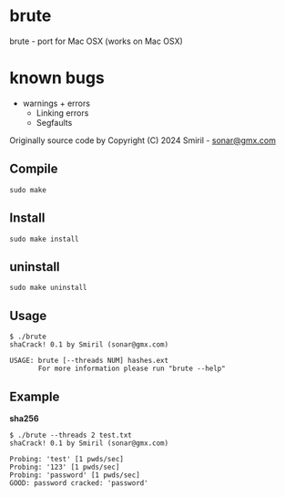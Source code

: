# brute 

brute - port for Mac OSX (works on Mac OSX)

# known bugs
 - warnings + errors
   - Linking errors
   - Segfaults

Originally source code by Copyright (C) 2024 Smiril - sonar@gmx.com


## Compile

```shell
sudo make
```
## Install

```shell
sudo make install
```

## uninstall

```shell
sudo make uninstall
```

## Usage
```shell
$ ./brute
shaCrack! 0.1 by Smiril (sonar@gmx.com)

USAGE: brute [--threads NUM] hashes.ext
       For more information please run "brute --help"
```

## Example

 **sha256**
```shell
$ ./brute --threads 2 test.txt
shaCrack! 0.1 by Smiril (sonar@gmx.com)

Probing: 'test' [1 pwds/sec]
Probing: '123' [1 pwds/sec]
Probing: 'password' [1 pwds/sec]
GOOD: password cracked: 'password'
```
